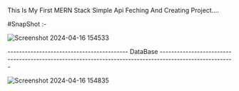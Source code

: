 This Is My First MERN Stack Simple Api Feching And Creating Project....

#SnapShot :- 

![Screenshot 2024-04-16 154533](https://github.com/adityagunale/MERN--Television_Store/assets/121552299/4d65328f-a31b-499f-8c41-0155094582e0)






------------------------------------------  DataBase  --------------------------------------------------------------------------------------------------------






![Screenshot 2024-04-16 154835](https://github.com/adityagunale/MERN--Television_Store/assets/121552299/7ac33104-217f-4a50-806e-c1db0c9f6372)
